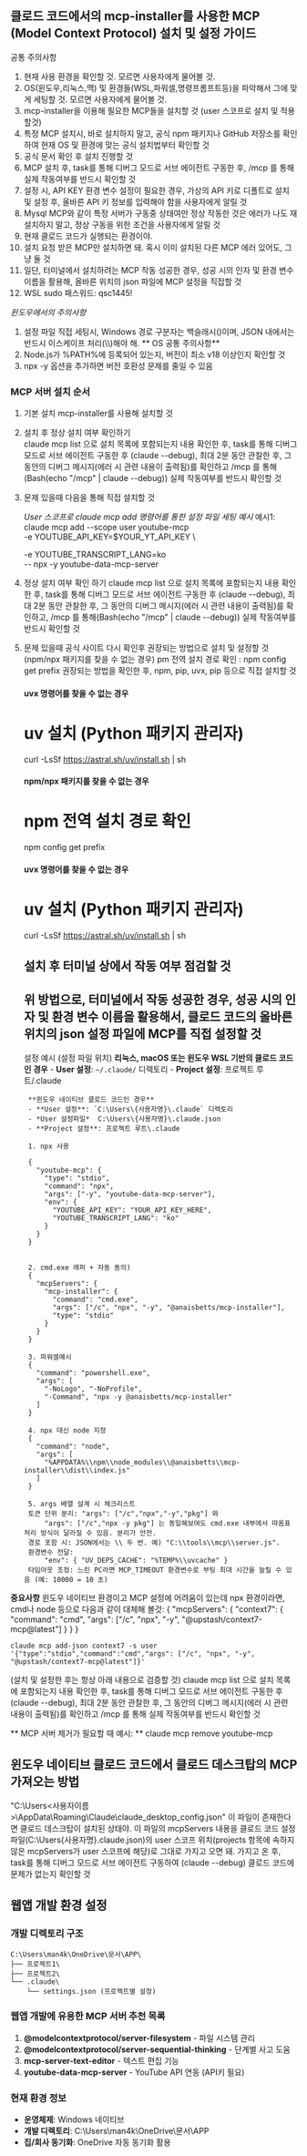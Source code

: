 ## 클로드 코드에서의 mcp-installer를 사용한 MCP (Model Context Protocol) 설치 및 설정 가이드 
공통 주의사항
1. 현재 사용 환경을 확인할 것. 모르면 사용자에게 물어볼 것. 
2. OS(윈도우,리눅스,맥) 및 환경들(WSL,파워셀,명령프롬프트등)을 파악해서 그에 맞게 세팅할 것. 모르면 사용자에게 물어볼 것.
3. mcp-installer을 이용해 필요한 MCP들을 설치할 것
   (user 스코프로 설치 및 적용할것)
4. 특정 MCP 설치시, 바로 설치하지 말고, 공식 npm 패키지나 GitHub 저장소를 확인하여 현재 OS 및 환경에 맞는 공식 설치법부터 확인할 것
5. 공식 문서 확인 후 설치 진행할 것
6. MCP 설치 후, task를 통해 디버그 모드로 서브 에이전트 구동한 후, /mcp 를 통해 실제 작동여부를 반드시 확인할 것 
7. 설정 시, API KEY 환경 변수 설정이 필요한 경우, 가상의 API 키로 디폴트로 설치 및 설정 후, 올바른 API 키 정보를 입력해야 함을 사용자에게 알릴 것
8. Mysql MCP와 같이 특정 서버가 구동중 상태여만 정상 작동한 것은 에러가 나도 재설치하지 말고, 정상 구동을 위한 조건을 사용자에게 알릴 것
9. 현재 클로드 코드가 실행되는 환경이야.
10. 설치 요청 받은 MCP만 설치하면 돼. 혹시 이미 설치된 다른 MCP 에러 있어도, 그냥 둘 것
11. 일단, 터미널에서 설치하려는 MCP 작동 성공한 경우, 성공 시의 인자 및 환경 변수 이름을 활용해, 올바른 위치의 json 파일에 MCP 설정을 직접할 것
12. WSL sudo 패스워드: qsc1445!   

*윈도우에서의 주의사항*
1. 설정 파일 직접 세팅시, Windows 경로 구분자는 백슬래시(\)이며, JSON 내에서는 반드시 이스케이프 처리(\\\\)해야 해.
** OS 공통 주의사항**
1. Node.js가 %PATH%에 등록되어 있는지, 버전이 최소 v18 이상인지 확인할 것
2. npx -y 옵션을 추가하면 버전 호환성 문제를 줄일 수 있음

### MCP 서버 설치 순서

1. 기본 설치
	mcp-installer를 사용해 설치할 것

2. 설치 후 정상 설치 여부 확인하기	
	claude mcp list 으로 설치 목록에 포함되는지 내용 확인한 후,
	task를 통해 디버그 모드로 서브 에이전트 구동한 후 (claude --debug), 최대 2분 동안 관찰한 후, 그 동안의 디버그 메시지(에러 시 관련 내용이 출력됨)를 확인하고 /mcp 를 통해(Bash(echo "/mcp" | claude --debug)) 실제 작동여부를 반드시 확인할 것

3. 문제 있을때 다음을 통해 직접 설치할 것

	*User 스코프로 claude mcp add 명령어를 통한 설정 파일 세팅 예시*
	예시1:
	claude mcp add --scope user youtube-mcp \
	  -e YOUTUBE_API_KEY=$YOUR_YT_API_KEY \

	  -e YOUTUBE_TRANSCRIPT_LANG=ko \
	  -- npx -y youtube-data-mcp-server


4. 정상 설치 여부 확인 하기
	claude mcp list 으로 설치 목록에 포함되는지 내용 확인한 후,
	task를 통해 디버그 모드로 서브 에이전트 구동한 후 (claude --debug), 최대 2분 동안 관찰한 후, 그 동안의 디버그 메시지(에러 시 관련 내용이 출력됨)를 확인하고, /mcp 를 통해(Bash(echo "/mcp" | claude --debug)) 실제 작동여부를 반드시 확인할 것


5. 문제 있을때 공식 사이트 다시 확인후 권장되는 방법으로 설치 및 설정할 것
	(npm/npx 패키지를 찾을 수 없는 경우) pm 전역 설치 경로 확인 : npm config get prefix
	권장되는 방법을 확인한 후, npm, pip, uvx, pip 등으로 직접 설치할 것

	#### uvx 명령어를 찾을 수 없는 경우
	# uv 설치 (Python 패키지 관리자)
	curl -LsSf https://astral.sh/uv/install.sh | sh

	#### npm/npx 패키지를 찾을 수 없는 경우
	# npm 전역 설치 경로 확인
	npm config get prefix


	#### uvx 명령어를 찾을 수 없는 경우
	# uv 설치 (Python 패키지 관리자)
	curl -LsSf https://astral.sh/uv/install.sh | sh


	## 설치 후 터미널 상에서 작동 여부 점검할 것 ##
	
	## 위 방법으로, 터미널에서 작동 성공한 경우, 성공 시의 인자 및 환경 변수 이름을 활용해서, 클로드 코드의 올바른 위치의 json 설정 파일에 MCP를 직접 설정할 것 ##


	설정 예시
		(설정 파일 위치)
		**리눅스, macOS 또는 윈도우 WSL 기반의 클로드 코드인 경우**
		- **User 설정**: `~/.claude/` 디렉토리
		- **Project 설정**: 프로젝트 루트/.claude

		**윈도우 네이티브 클로드 코드인 경우**
		- **User 설정**: `C:\Users\{사용자명}\.claude` 디렉토리
		- *User 설정파일*  C:\Users\{사용자명}\.claude.json
		- **Project 설정**: 프로젝트 루트\.claude

		1. npx 사용

		{
		  "youtube-mcp": {
		    "type": "stdio",
		    "command": "npx",
		    "args": ["-y", "youtube-data-mcp-server"],
		    "env": {
		      "YOUTUBE_API_KEY": "YOUR_API_KEY_HERE",
		      "YOUTUBE_TRANSCRIPT_LANG": "ko"
		    }
		  }
		}


		2. cmd.exe 래퍼 + 자동 동의)
		{
		  "mcpServers": {
		    "mcp-installer": {
		      "command": "cmd.exe",
		      "args": ["/c", "npx", "-y", "@anaisbetts/mcp-installer"],
		      "type": "stdio"
		    }
		  }
		}

		3. 파워셀예시
		{
		  "command": "powershell.exe",
		  "args": [
		    "-NoLogo", "-NoProfile",
		    "-Command", "npx -y @anaisbetts/mcp-installer"
		  ]
		}

		4. npx 대신 node 지정
		{
		  "command": "node",
		  "args": [
		    "%APPDATA%\\npm\\node_modules\\@anaisbetts\\mcp-installer\\dist\\index.js"
		  ]
		}

		5. args 배열 설계 시 체크리스트
		토큰 단위 분리: "args": ["/c","npx","-y","pkg"] 와
			"args": ["/c","npx -y pkg"] 는 동일해보여도 cmd.exe 내부에서 따옴표 처리 방식이 달라질 수 있음. 분리가 안전.
		경로 포함 시: JSON에서는 \\ 두 번. 예) "C:\\tools\\mcp\\server.js".
		환경변수 전달:
			"env": { "UV_DEPS_CACHE": "%TEMP%\\uvcache" }
		타임아웃 조정: 느린 PC라면 MCP_TIMEOUT 환경변수로 부팅 최대 시간을 늘릴 수 있음 (예: 10000 = 10 초) 

**중요사항**
	윈도우 네이티브 환경이고 MCP 설정에 어려움이 있는데 npx 환경이라면, cmd나 node 등으로 다음과 같이 대체해 볼것:
	{
	"mcpServers": {
	      "context7": {
		 "command": "cmd",
		 "args": ["/c", "npx", "-y", "@upstash/context7-mcp@latest"]
	      }
	   }
	}

	claude mcp add-json context7 -s user '{"type":"stdio","command":"cmd","args": ["/c", "npx", "-y", "@upstash/context7-mcp@latest"]}'

(설치 및 설정한 후는 항상 아래 내용으로 검증할 것)
	claude mcp list 으로 설치 목록에 포함되는지 내용 확인한 후,
	task를 통해 디버그 모드로 서브 에이전트 구동한 후 (claude --debug), 최대 2분 동안 관찰한 후, 그 동안의 디버그 메시지(에러 시 관련 내용이 출력됨)를 확인하고 /mcp 를 통해 실제 작동여부를 반드시 확인할 것
		
** MCP 서버 제거가 필요할 때 예시: **
claude mcp remove youtube-mcp


## 윈도우 네이티브 클로드 코드에서 클로드 데스크탑의 MCP 가져오는 방법 ###
"C:\Users\<사용자이름>\AppData\Roaming\Claude\claude_desktop_config.json" 이 파일이 존재한다면 클로드 데스크탑이 설치된 상태야.
이 파일의 mcpServers 내용을 클로드 코드 설정 파일(C:\Users\{사용자명}\.claude.json)의 user 스코프 위치(projects 항목에 속하지 않은 mcpServers가 user 스코프에 해당)로 그대로 가지고 오면 돼.
가지고 온 후, task를 통해 디버그 모드로 서브 에이전트 구동하여 (claude --debug) 클로드 코드에 문제가 없는지 확인할 것

## 웹앱 개발 환경 설정 ###

### 개발 디렉토리 구조
```
C:\Users\man4k\OneDrive\문서\APP\
├── 프로젝트1\
├── 프로젝트2\
└── .claude\
    └── settings.json (프로젝트별 설정)
```

### 웹앱 개발에 유용한 MCP 서버 추천 목록
1. **@modelcontextprotocol/server-filesystem** - 파일 시스템 관리
2. **@modelcontextprotocol/server-sequential-thinking** - 단계별 사고 도움
3. **mcp-server-text-editor** - 텍스트 편집 기능
4. **youtube-data-mcp-server** - YouTube API 연동 (API키 필요)

### 현재 환경 정보
- **운영체제**: Windows 네이티브
- **개발 디렉토리**: C:\Users\man4k\OneDrive\문서\APP
- **집/회사 동기화**: OneDrive 자동 동기화 활용